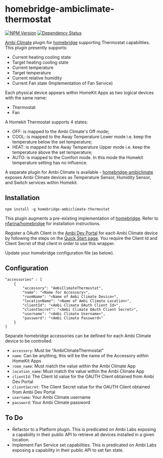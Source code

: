 # homebridge-ambiclimate-thermostat
[![NPM Version](https://img.shields.io/npm/v/homebridge-ambiclimate-thermostat.svg)](https://www.npmjs.com/package/homebridge-ambiclimate-thermostat)
[![Dependency Status](https://img.shields.io/versioneye/d/nodejs/homebridge-ambiclimate-thermostat.svg)](https://www.versioneye.com/nodejs/homebridge--thermostat/)

[Ambi Climate](https://www.ambiclimate.com/) plugin for [homebridge](https://www.npmjs.com/package/homebridge) supporting Thermostat capabilities.  This plugin presently supports:
* Current heating cooling state
* Target heating cooling state
* Current temperature
* Target temperature
* Current relative humidity
* Current Fan state (Implementation of Fan Service)

Each physical device appears within HomeKit Apps as two logical devices with the same name:
* Thermostat
* Fan

A Homekit Thermostat supports 4 states:
* OFF: is mapped to the Ambi Climate's Off mode;
* COOL: is mapped to the Away Temperature Lower mode i.e. keep the temperature below the set temperature;
* HEAT: is mapped to the Away Temperature Upper mode i.e. keep the temperature above the set temperature;
* AUTO: is mapped to the Comfort mode.  In this mode the Homekit temperature setting has no influence.

A separate plugin for Ambi Climate is available - [homebridge-ambiclimate](https://www.npmjs.com/package/homebridge-ambiclimate) exposes Ambi Climate devices as Temperature Sensor, Humidity Sensor, and Switch services within Homekit.

## Installation

    npm install -g homebridge-ambiclimate-thermostat

This plugin augments a pre-existing implementation of [homebridge](https://www.npmjs.com/package/homebridge).  Refer to [nfarina/homebridge](https://www.npmjs.com/package/homebridge) for installation instructions.

Register a OAuth Client in the <a href="https://api.ambiclimate.com/" target="_new">Ambi Dev Portal</a> for each Ambi Climate device by following the steps on the [Quick Start page](https://api.ambiclimate.com/doc/quickstart).  You require the Client Id and Client Secret of that client in order to use this wrapper.

Update your homebridge configuration file (as below).

## Configuration

    "accessories" : [
        {
            "accessory": "AmbiClimateThermostat",
            "name": "<Name for Accessory>",
            "roomName": "<Name of Ambi Climate Device>",
            "locationName": "<Name of Ambi Climate Location>",
            "clientId": "<Ambi Climate OAuth Client Id>",
            "clientSecret": "<Ambi Climate OAuth Client Secret>",
            "username": "<Ambi Climate Username>",
            "password": "<Ambi Climate Password>"
        }
    ]

Separate homebridge accessories can be defined for each Ambi Climate device to be controlled.  
* `accessory`: Must be "AmbiClimateThermostat"
* `name`: Can be anything, this will be the name of the Accessory within HomeKit Apps
* `room_name`: Must match the value within the Ambi Climate App
* `location_name`: Must match the value within the Ambi Climate App
* `clientId`: The Client Id value for the OAUTH Client obtained from Ambi Dev Portal
* `clientSecret`: The Client Secret value for the OAUTH Client obtained from Ambi Dev Portal
* `username`: Your Ambi Climate username
* `password`: Your Ambi Climate password

## To Do
* Refactor to a Platform plugin.  This is predicated on Ambi Labs exposing a capability in their public API to retrieve all devices installed in a given location.
* Implement Fan Service set capabilities. This is predicated on Ambi Labs exposing a capability in their public API to set fan state.
